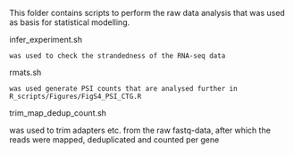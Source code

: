 This folder contains scripts to perform the raw data analysis that was used as basis for statistical modelling.


infer_experiment.sh 
    
    was used to check the strandedness of the RNA-seq data

rmats.sh  
    
    was used generate PSI counts that are analysed further in R_scripts/Figures/FigS4_PSI_CTG.R

trim_map_dedup_count.sh 

   
   was used to trim adapters etc. from the raw fastq-data, after which the reads were mapped, deduplicated and counted per gene
